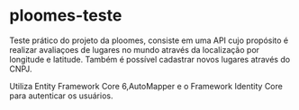 # ploomes-teste
Teste prático do projeto da ploomes, consiste em uma API cujo propósito é realizar avaliaçoes de lugares no mundo através da localização por longitude e latitude.
Também é possível cadastrar novos lugares através do CNPJ.

Utiliza Entity Framework Core 6,AutoMapper e o Framework Identity Core para autenticar os usuários.

